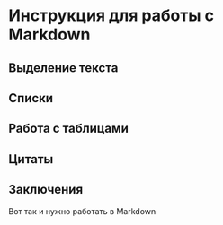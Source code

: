 # Инструкция для работы с Markdown

## Выделение текста

## Списки

## Работа с таблицами

## Цитаты 

## Заключения

Вот так и нужно работать в Markdown